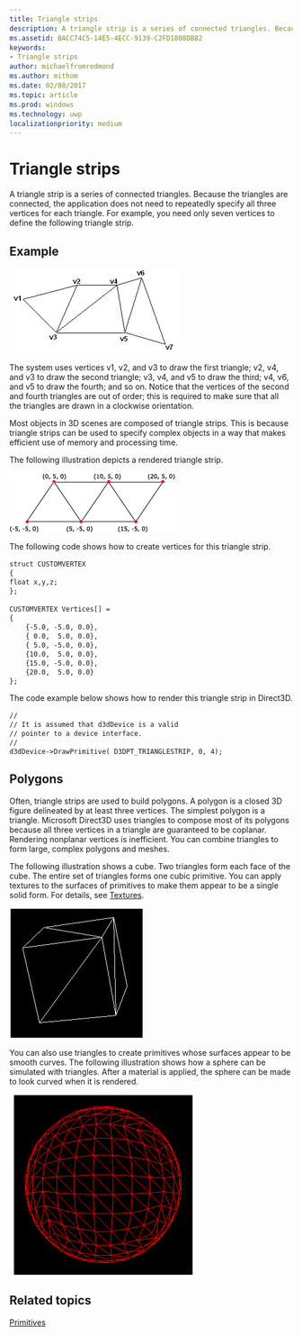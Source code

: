 ```yaml
---
title: Triangle strips
description: A triangle strip is a series of connected triangles. Because the triangles are connected, the application does not need to repeatedly specify all three vertices for each triangle.
ms.assetid: BACC74C5-14E5-4ECC-9139-C2FD1808DB82
keywords:
- Triangle strips
author: michaelfromredmond
ms.author: mithom
ms.date: 02/08/2017
ms.topic: article
ms.prod: windows
ms.technology: uwp
localizationpriority: medium
---
```


# Triangle strips


A triangle strip is a series of connected triangles. Because the triangles are connected, the application does not need to repeatedly specify all three vertices for each triangle. For example, you need only seven vertices to define the following triangle strip.

## <span id="Example"></span><span id="example"></span><span id="EXAMPLE"></span>Example


![illustration of a triangle strip with seven vertices](images/tristrip.png)

The system uses vertices v1, v2, and v3 to draw the first triangle; v2, v4, and v3 to draw the second triangle; v3, v4, and v5 to draw the third; v4, v6, and v5 to draw the fourth; and so on. Notice that the vertices of the second and fourth triangles are out of order; this is required to make sure that all the triangles are drawn in a clockwise orientation.

Most objects in 3D scenes are composed of triangle strips. This is because triangle strips can be used to specify complex objects in a way that makes efficient use of memory and processing time.

The following illustration depicts a rendered triangle strip.

![illustration of a rendered triangle strip](images/tstrip2.png)

The following code shows how to create vertices for this triangle strip.

```
struct CUSTOMVERTEX
{
float x,y,z;
};

CUSTOMVERTEX Vertices[] = 
{
    {-5.0, -5.0, 0.0},
    { 0.0,  5.0, 0.0},
    { 5.0, -5.0, 0.0},
    {10.0,  5.0, 0.0},
    {15.0, -5.0, 0.0},
    {20.0,  5.0, 0.0}
};
```

The code example below shows how to render this triangle strip in Direct3D.

```
//
// It is assumed that d3dDevice is a valid
// pointer to a device interface.
//
d3dDevice->DrawPrimitive( D3DPT_TRIANGLESTRIP, 0, 4);
```

## <span id="Polygons"></span><span id="polygons"></span><span id="POLYGONS"></span>Polygons


Often, triangle strips are used to build polygons. A polygon is a closed 3D figure delineated by at least three vertices. The simplest polygon is a triangle. Microsoft Direct3D uses triangles to compose most of its polygons because all three vertices in a triangle are guaranteed to be coplanar. Rendering nonplanar vertices is inefficient. You can combine triangles to form large, complex polygons and meshes.

The following illustration shows a cube. Two triangles form each face of the cube. The entire set of triangles forms one cubic primitive. You can apply textures to the surfaces of primitives to make them appear to be a single solid form. For details, see [Textures](textures.md).

![illustration of a cube with two triangles on each face](images/cube3d.png)

You can also use triangles to create primitives whose surfaces appear to be smooth curves. The following illustration shows how a sphere can be simulated with triangles. After a material is applied, the sphere can be made to look curved when it is rendered.

![illustration of a sphere that is simulated by using triangles](images/sphere3d.png)

## <span id="related-topics"></span>Related topics


[Primitives](primitives.md)

 

 




